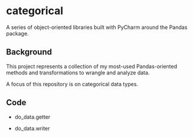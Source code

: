 # categorical

A series of object-oriented libraries built with PyCharm around the Pandas package.

## Background

This project represents a collection of my most-used Pandas-oriented methods and transformations to wrangle and analyze data. 

A focus of this repository is on categorical data types.

## Code

* do_data.getter

* do_data.writer


